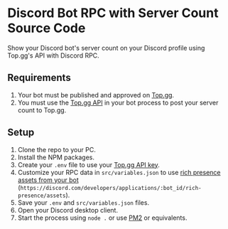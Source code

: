 # Discord Bot RPC with Server Count Source Code
Show your Discord bot's server count on your Discord profile using Top.gg's API with Discord RPC.

## Requirements
1. Your bot must be published and approved on <a target="_blank" href="https://top.gg/bot/add">Top.gg</a>.
2. You must use the [Top.gg API](https://pm2.keymetrics.io/) in your bot process to post your server count to Top.gg.

## Setup
1. Clone the repo to your PC.
2. Install the NPM packages.
3. Create your `.env` file to use your <a target="_blank" href="https://docs.top.gg/api/@reference/">Top.gg API key</a>.
4. Customize your RPC data in `src/variables.json` to use <a target="_blank" href="https://discord.com/developers/applications">rich presence assets from your bot</a> (`https://discord.com/developers/applications/:bot_id/rich-presence/assets`).
5. Save your `.env` and `src/variables.json` files.
6. Open your Discord desktop client.
7. Start the process using `node .` or use <a target="_blank" href="https://pm2.keymetrics.io/">PM2</a> or equivalents.
